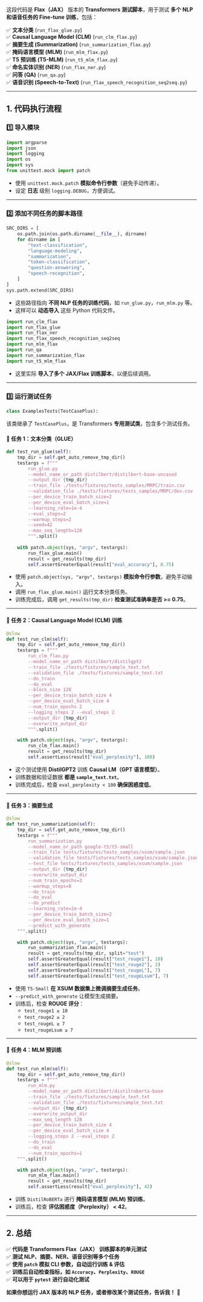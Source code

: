 这段代码是 **Flax（JAX）** 版本的 **Transformers 测试脚本**，用于测试 **多个 NLP 和语音任务的 Fine-tune 训练**，包括：

✅ **文本分类** (`run_flax_glue.py`)  
✅ **Causal Language Model (CLM)** (`run_clm_flax.py`)  
✅ **摘要生成 (Summarization)** (`run_summarization_flax.py`)  
✅ **掩码语言模型 (MLM)** (`run_mlm_flax.py`)  
✅ **T5 预训练 (T5-MLM)** (`run_t5_mlm_flax.py`)  
✅ **命名实体识别 (NER)** (`run_flax_ner.py`)  
✅ **问答 (QA)** (`run_qa.py`)  
✅ **语音识别 (Speech-to-Text)** (`run_flax_speech_recognition_seq2seq.py`)  

---

## **1. 代码执行流程**
### **1️⃣ 导入模块**
```python
import argparse
import json
import logging
import os
import sys
from unittest.mock import patch
```
- 使用 `unittest.mock.patch` **模拟命令行参数**（避免手动传递）。
- 设定 **日志** 级别 `logging.DEBUG`，方便调试。

---

### **2️⃣ 添加不同任务的脚本路径**
```python
SRC_DIRS = [
    os.path.join(os.path.dirname(__file__), dirname)
    for dirname in [
        "text-classification",
        "language-modeling",
        "summarization",
        "token-classification",
        "question-answering",
        "speech-recognition",
    ]
]
sys.path.extend(SRC_DIRS)
```
- 这些路径指向 **不同 NLP 任务的训练代码**，如 `run_glue.py`，`run_mlm.py` 等。
- 这样可以 **动态导入** 这些 Python 代码文件。

```python
import run_clm_flax
import run_flax_glue
import run_flax_ner
import run_flax_speech_recognition_seq2seq
import run_mlm_flax
import run_qa
import run_summarization_flax
import run_t5_mlm_flax
```
- 这里实际 **导入了多个 JAX/Flax 训练脚本**，以便后续调用。

---

### **3️⃣ 运行测试任务**
```python
class ExamplesTests(TestCasePlus):
```
该类继承了 `TestCasePlus`，是 Transformers **专用测试类**，包含多个测试任务。

#### **📌 任务 1：文本分类（GLUE）**
```python
def test_run_glue(self):
    tmp_dir = self.get_auto_remove_tmp_dir()
    testargs = f"""
        run_glue.py
        --model_name_or_path distilbert/distilbert-base-uncased
        --output_dir {tmp_dir}
        --train_file ./tests/fixtures/tests_samples/MRPC/train.csv
        --validation_file ./tests/fixtures/tests_samples/MRPC/dev.csv
        --per_device_train_batch_size=2
        --per_device_eval_batch_size=1
        --learning_rate=1e-4
        --eval_steps=2
        --warmup_steps=2
        --seed=42
        --max_seq_length=128
        """.split()
    
    with patch.object(sys, "argv", testargs):
        run_flax_glue.main()
        result = get_results(tmp_dir)
        self.assertGreaterEqual(result["eval_accuracy"], 0.75)
```
- 使用 `patch.object(sys, "argv", testargs)` **模拟命令行参数**，避免手动输入。
- 调用 `run_flax_glue.main()` 运行文本分类任务。
- 训练完成后，调用 `get_results(tmp_dir)` **检查测试准确率是否 >= 0.75**。

---

#### **📌 任务 2：Causal Language Model (CLM) 训练**
```python
@slow
def test_run_clm(self):
    tmp_dir = self.get_auto_remove_tmp_dir()
    testargs = f"""
        run_clm_flax.py
        --model_name_or_path distilbert/distilgpt2
        --train_file ./tests/fixtures/sample_text.txt
        --validation_file ./tests/fixtures/sample_text.txt
        --do_train
        --do_eval
        --block_size 128
        --per_device_train_batch_size 4
        --per_device_eval_batch_size 4
        --num_train_epochs 2
        --logging_steps 2 --eval_steps 2
        --output_dir {tmp_dir}
        --overwrite_output_dir
        """.split()

    with patch.object(sys, "argv", testargs):
        run_clm_flax.main()
        result = get_results(tmp_dir)
        self.assertLess(result["eval_perplexity"], 100)
```
- 这个测试使用 **DistilGPT2** 训练 **Causal LM（GPT 语言模型）**。
- 训练数据和验证数据 **都是 `sample_text.txt`**。
- 训练完成后，检查 `eval_perplexity < 100` **确保困惑度低**。

---

#### **📌 任务 3：摘要生成**
```python
@slow
def test_run_summarization(self):
    tmp_dir = self.get_auto_remove_tmp_dir()
    testargs = f"""
        run_summarization.py
        --model_name_or_path google-t5/t5-small
        --train_file tests/fixtures/tests_samples/xsum/sample.json
        --validation_file tests/fixtures/tests_samples/xsum/sample.json
        --test_file tests/fixtures/tests_samples/xsum/sample.json
        --output_dir {tmp_dir}
        --overwrite_output_dir
        --num_train_epochs=3
        --warmup_steps=8
        --do_train
        --do_eval
        --do_predict
        --learning_rate=2e-4
        --per_device_train_batch_size=2
        --per_device_eval_batch_size=1
        --predict_with_generate
    """.split()

    with patch.object(sys, "argv", testargs):
        run_summarization_flax.main()
        result = get_results(tmp_dir, split="test")
        self.assertGreaterEqual(result["test_rouge1"], 10)
        self.assertGreaterEqual(result["test_rouge2"], 2)
        self.assertGreaterEqual(result["test_rougeL"], 7)
        self.assertGreaterEqual(result["test_rougeLsum"], 7)
```
- 使用 `T5-Small` **在 XSUM 数据集上微调摘要生成任务**。
- `--predict_with_generate` 让模型生成摘要。
- 训练后，检查 **ROUGE 评分**：
  - `test_rouge1 ≥ 10`
  - `test_rouge2 ≥ 2`
  - `test_rougeL ≥ 7`
  - `test_rougeLsum ≥ 7`

---

#### **📌 任务 4：MLM 预训练**
```python
@slow
def test_run_mlm(self):
    tmp_dir = self.get_auto_remove_tmp_dir()
    testargs = f"""
        run_mlm.py
        --model_name_or_path distilbert/distilroberta-base
        --train_file ./tests/fixtures/sample_text.txt
        --validation_file ./tests/fixtures/sample_text.txt
        --output_dir {tmp_dir}
        --overwrite_output_dir
        --max_seq_length 128
        --per_device_train_batch_size 4
        --per_device_eval_batch_size 4
        --logging_steps 2 --eval_steps 2
        --do_train
        --do_eval
        --num_train_epochs=1
    """.split()

    with patch.object(sys, "argv", testargs):
        run_mlm_flax.main()
        result = get_results(tmp_dir)
        self.assertLess(result["eval_perplexity"], 42)
```
- 训练 `DistilRoBERTa` 进行 **掩码语言模型 (MLM) 预训练**。
- 训练后，检查 **评估困惑度（Perplexity） < 42**。

---

## **2. 总结**
✅ **代码是 Transformers Flax（JAX） 训练脚本的单元测试**  
✅ **测试 NLP、摘要、NER、语音识别等多个任务**  
✅ **使用 `patch` 模拟 CLI 参数，自动运行训练 & 评估**  
✅ **训练后自动检查指标，如 `Accuracy`、`Perplexity`、`ROUGE`**  
✅ **可以用于 `pytest` 进行自动化测试**

**如果你想运行 JAX 版本的 NLP 任务，或者修改某个测试任务，告诉我！** 🚀